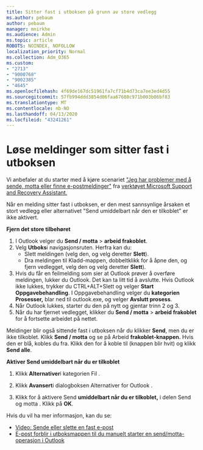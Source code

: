 ```yaml
---
title: Sitter fast i utboksen på grunn av store vedlegg
ms.author: pebaum
author: pebaum
manager: mnirkhe
ms.audience: Admin
ms.topic: article
ROBOTS: NOINDEX, NOFOLLOW
localization_priority: Normal
ms.collection: Adm_O365
ms.custom:
- "2713"
- "9000768"
- "9002385"
- "4645"
ms.openlocfilehash: 4f69de167dc51961fa7cf71b4d73ca7ee3ed4d55
ms.sourcegitcommit: 57fb994ddd3854d06faa67680c971b003b06bf83
ms.translationtype: MT
ms.contentlocale: nb-NO
ms.lasthandoff: 04/13/2020
ms.locfileid: "43241261"
---
```

# <a name="fix-messages-that-are-stuck-in-the-outbox"></a>Løse meldinger som sitter fast i utboksen

Vi anbefaler at du starter med å kjøre scenariet ["Jeg har problemer med å sende, motta eller finne e-postmeldinger"](https://aka.ms/SaRA-OutlookSendReceive) fra [verktøyet Microsoft Support and Recovery Assistant.](https://diagnostics.office.com/#/)

Når en melding sitter fast i utboksen, er den mest sannsynlige årsaken et stort vedlegg eller alternativet "Send umiddelbart når den er tilkoblet" er ikke aktivert.

**Fjern det store tilbehøret**

1. I Outlook velger du **Send / motta** > **arbeid frakoblet**. 
2. Velg **Utboks**i navigasjonsruten. Herfra kan du: 
    - Slett meldingen (velg den, og velg deretter **Slett**).
    - Dra meldingen til Kladd-mappen, dobbeltklikk for å åpne den, og fjern vedlegget, velg den og velg deretter **Slett**).
3. Hvis du får en feilmelding som sier at Outlook prøver å overføre meldingen, lukker du Outlook. Det kan ta litt tid å avslutte. Hvis Outlook ikke lukkes, trykker du CTRL+ALT+Slett og velger **Start Oppgavebehandling**. I Oppgavebehandling velger du **kategorien Prosesser,** blar ned til outlook.exe, og velger **Avslutt prosess**.
4. Når Outlook lukkes, starter du den på nytt og gjentar trinn 2 og 3. 
5. Når du har fjernet vedlegget, klikker du **Send / motta** > **arbeid frakoblet** for å fortsette arbeidet på nettet. 

Meldinger blir også sittende fast i utboksen når du klikker **Send**, men du er ikke tilkoblet. Klikk **Send / motta** og se på Arbeid **frakoblet-knappen.** Hvis den er blå, kobles du fra. Klikk den for å koble til (knappen blir hvit) og klikk **Send alle**.
 
**Aktiver Send umiddelbart når du er tilkoblet**
 
1. Klikk **Alternativer**i kategorien Fil .

2. Klikk **Avansert**i dialogboksen Alternativer for Outlook .

3. Klikk for å aktivere Send **umiddelbart når du er tilkoblet,** i delen Send og motta . Klikk på **OK**.
 
Hvis du vil ha mer informasjon, kan du se:
- [Video: Sende eller slette en fast e-post](https://support.office.com/article/Video-Send-or-delete-an-email-stuck-in-your-outbox-26d5d34a-4e5f-444a-a9e8-44db04a94dec) 
- [E-post forblir i utboksmappen til du manuelt starter en send/motta-operasjon i Outlook](https://support.microsoft.com/help/2797572/email-stays-in-the-outbox-folder-until-you-manually-initiate-a-send-re)
